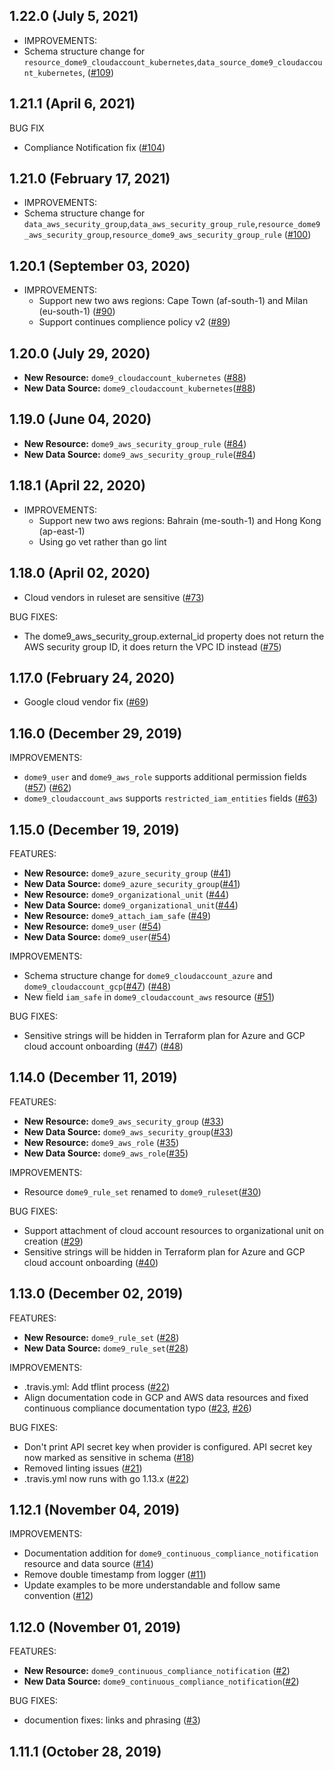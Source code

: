 ## 1.22.0 (July 5, 2021)
* IMPROVEMENTS:
* Schema structure change for `resource_dome9_cloudaccount_kubernetes`,`data_source_dome9_cloudaccount_kubernetes`, ([#109](https://github.com/dome9/terraform-provider-dome9/pull/109))

## 1.21.1 (April 6, 2021)
BUG FIX
* Compliance Notification fix ([#104](https://github.com/dome9/terraform-provider-dome9/pulls))

## 1.21.0 (February 17, 2021)
* IMPROVEMENTS:
* Schema structure change for `data_aws_security_group`,`data_aws_security_group_rule`,`resource_dome9_aws_security_group`,`resource_dome9_aws_security_group_rule` ([#100](https://github.com/dome9/terraform-provider-dome9/pull/100))

## 1.20.1 (September 03, 2020)
* IMPROVEMENTS:
    - Support new two aws regions: Cape Town (af-south-1) and Milan (eu-south-1) ([#90](https://github.com/dome9/terraform-provider-dome9/pull/90))
    - Support continues complience policy v2 ([#89](https://github.com/dome9/terraform-provider-dome9/pull/89))
## 1.20.0 (July 29, 2020)
* **New Resource:** `dome9_cloudaccount_kubernetes` ([#88](https://github.com/dome9/terraform-provider-dome9/pull/88))
* **New Data Source:** `dome9_cloudaccount_kubernetes`([#88](https://github.com/dome9/terraform-provider-dome9/pull/88))
## 1.19.0 (June 04, 2020)
* **New Resource:** `dome9_aws_security_group_rule` ([#84](https://github.com/dome9/terraform-provider-dome9/pull/84))
* **New Data Source:** `dome9_aws_security_group_rule`([#84](https://github.com/dome9/terraform-provider-dome9/pull/84))
## 1.18.1 (April 22, 2020)

* IMPROVEMENTS:
    - Support new two aws regions: Bahrain (me-south-1) and Hong Kong (ap-east-1)
    - Using go vet rather than go lint
## 1.18.0 (April 02, 2020)

* Cloud vendors in ruleset are sensitive ([#73](https://github.com/dome9/terraform-provider-dome9/pull/73))

BUG FIXES:
* The dome9_aws_security_group.external_id property does not return the AWS security group ID, it does return the VPC ID instead ([#75](https://github.com/dome9/terraform-provider-dome9/issues/75))

## 1.17.0 (February 24, 2020)

* Google cloud vendor fix ([#69](https://github.com/dome9/terraform-provider-dome9/pull/69))

## 1.16.0 (December 29, 2019)

IMPROVEMENTS:
* `dome9_user` and `dome9_aws_role` supports additional permission fields ([#57](https://github.com/dome9/terraform-provider-dome9/pull/57)) ([#62](https://github.com/dome9/terraform-provider-dome9/pull/62))
* `dome9_cloudaccount_aws` supports `restricted_iam_entities` fields ([#63](https://github.com/dome9/terraform-provider-dome9/pull/63))


## 1.15.0 (December 19, 2019)

FEATURES: 

* **New Resource:** `dome9_azure_security_group` ([#41](https://github.com/dome9/terraform-provider-dome9/pull/41))
* **New Data Source:** `dome9_azure_security_group`([#41](https://github.com/dome9/terraform-provider-dome9/pull/41))
* **New Resource:** `dome9_organizational_unit` ([#44](https://github.com/dome9/terraform-provider-dome9/pull/44))
* **New Data Source:** `dome9_organizational_unit`([#44](https://github.com/dome9/terraform-provider-dome9/pull/44))
* **New Resource:** `dome9_attach_iam_safe` ([#49](https://github.com/dome9/terraform-provider-dome9/pull/49))
* **New Resource:** `dome9_user` ([#54](https://github.com/dome9/terraform-provider-dome9/pull/54))
* **New Data Source:** `dome9_user`([#54](https://github.com/dome9/terraform-provider-dome9/pull/54))

IMPROVEMENTS:
* Schema structure change for `dome9_cloudaccount_azure` and `dome9_cloudaccount_gcp`([#47](https://github.com/dome9/terraform-provider-dome9/pull/47)) ([#48](https://github.com/dome9/terraform-provider-dome9/pull/48))
* New field `iam_safe` in `dome9_cloudaccount_aws` resource ([#51](https://github.com/dome9/terraform-provider-dome9/pull/51))


BUG FIXES:
* Sensitive strings will be hidden in Terraform plan for Azure and GCP cloud account onboarding ([#47](https://github.com/dome9/terraform-provider-dome9/pull/47)) ([#48](https://github.com/dome9/terraform-provider-dome9/pull/48))



## 1.14.0 (December 11, 2019)

FEATURES:

* **New Resource:** `dome9_aws_security_group` ([#33](https://github.com/dome9/terraform-provider-dome9/pull/33))
* **New Data Source:** `dome9_aws_security_group`([#33](https://github.com/dome9/terraform-provider-dome9/pull/33))
* **New Resource:** `dome9_aws_role` ([#35](https://github.com/dome9/terraform-provider-dome9/pull/35))
* **New Data Source:** `dome9_aws_role`([#35](https://github.com/dome9/terraform-provider-dome9/pull/35))

IMPROVEMENTS:
* Resource `dome9_rule_set` renamed to `dome9_ruleset`([#30](https://github.com/dome9/terraform-provider-dome9/pull/30))

BUG FIXES:
* Support attachment of cloud account resources to organizational unit on creation ([#29](https://github.com/dome9/terraform-provider-dome9/pull/29))
* Sensitive strings will be hidden in Terraform plan for Azure and GCP cloud account onboarding ([#40](https://github.com/dome9/terraform-provider-dome9/pull/40))

## 1.13.0 (December 02, 2019)

FEATURES:

* **New Resource:** `dome9_rule_set` ([#28](https://github.com/dome9/terraform-provider-dome9/pull/28))
* **New Data Source:** `dome9_rule_set`([#28](https://github.com/dome9/terraform-provider-dome9/pull/28))

IMPROVEMENTS:
* .travis.yml: Add tflint process ([#22](https://github.com/dome9/terraform-provider-dome9/issues/22))
* Align documentation code in GCP and AWS data resources and fixed continuous compliance documentation typo ([#23](https://github.com/dome9/terraform-provider-dome9/issues/23), [#26](https://github.com/dome9/terraform-provider-dome9/issues/26))

BUG FIXES:
* Don't print API secret key when provider is configured. API secret key now marked as sensitive in schema ([#18](https://github.com/dome9/terraform-provider-dome9/issues/18))
* Removed linting issues ([#21](https://github.com/dome9/terraform-provider-dome9/issues/21))
* .travis.yml now runs with go 1.13.x ([#22](https://github.com/dome9/terraform-provider-dome9/issues/22))

## 1.12.1 (November 04, 2019)

IMPROVEMENTS:
* Documentation addition for `dome9_continuous_compliance_notification` resource and data source ([#14](https://github.com/dome9/terraform-provider-dome9/issues/7))
* Remove double timestamp from logger ([#11](https://github.com/dome9/terraform-provider-dome9/issues/11))
* Update examples to be more understandable and follow same convention ([#12](https://github.com/dome9/terraform-provider-dome9/issues/12))

## 1.12.0 (November 01, 2019)

FEATURES:

* **New Resource:** `dome9_continuous_compliance_notification` ([#2](https://github.com/dome9/terraform-provider-dome9/issues/2))
* **New Data Source:** `dome9_continuous_compliance_notification`([#2](https://github.com/dome9/terraform-provider-dome9/issues/2))

BUG FIXES:

* documention fixes: links and phrasing ([#3](https://github.com/terraform-providers/terraform-provider-github/issues/3))

## 1.11.1 (October 28, 2019)

